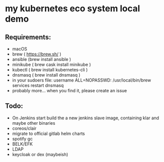 # my kubernetes eco system local demo

## Requirements:
- macOS
- brew ( https://brew.sh/ )
- ansible (brew install ansible )
- minikube ( brew cask install minikube )
- kubectl ( brew install kubernetes-cli )
- dnsmasq ( brew install dnsmasq )
- in your sudoers file: username ALL=NOPASSWD: /usr/local/bin/brew services restart dnsmasq
- probably more... when you find it, please create an issue


## Todo:
- On Jenkins start build the a new jenkins slave image, containing klar and maybe other binaries
- coreos/clair
- migrate to official gitlab helm charts
- spotify gc
- BELK/EFK
- LDAP
- keycloak or dex (maybeish)
